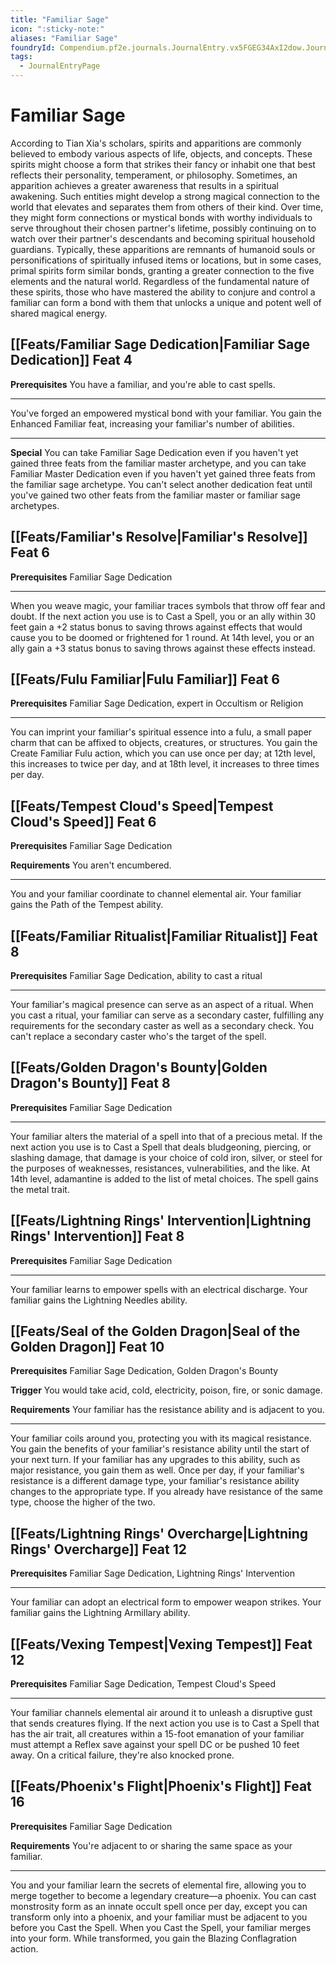 ```yaml
---
title: "Familiar Sage"
icon: ":sticky-note:"
aliases: "Familiar Sage"
foundryId: Compendium.pf2e.journals.JournalEntry.vx5FGEG34AxI2dow.JournalEntryPage.bi4WaRQzrOwuEILM
tags:
  - JournalEntryPage
---
```


# Familiar Sage
According to Tian Xia's scholars, spirits and apparitions are commonly believed to embody various aspects of life, objects, and concepts. These spirits might choose a form that strikes their fancy or inhabit one that best reflects their personality, temperament, or philosophy. Sometimes, an apparition achieves a greater awareness that results in a spiritual awakening. Such entities might develop a strong magical connection to the world that elevates and separates them from others of their kind. Over time, they might form connections or mystical bonds with worthy individuals to serve throughout their chosen partner's lifetime, possibly continuing on to watch over their partner's descendants and becoming spiritual household guardians. Typically, these apparitions are remnants of humanoid souls or personifications of spiritually infused items or locations, but in some cases, primal spirits form similar bonds, granting a greater connection to the five elements and the natural world. Regardless of the fundamental nature of these spirits, those who have mastered the ability to conjure and control a familiar can form a bond with them that unlocks a unique and potent well of shared magical energy.

## [[Feats/Familiar Sage Dedication|Familiar Sage Dedication]] Feat 4

**Prerequisites** You have a familiar, and you're able to cast spells.

* * *

You've forged an empowered mystical bond with your familiar. You gain the Enhanced Familiar feat, increasing your familiar's number of abilities.

* * *

**Special** You can take Familiar Sage Dedication even if you haven't yet gained three feats from the familiar master archetype, and you can take Familiar Master Dedication even if you haven't yet gained three feats from the familiar sage archetype. You can't select another dedication feat until you've gained two other feats from the familiar master or familiar sage archetypes.

## [[Feats/Familiar's Resolve|Familiar's Resolve]] Feat 6

**Prerequisites** Familiar Sage Dedication

* * *

When you weave magic, your familiar traces symbols that throw off fear and doubt. If the next action you use is to Cast a Spell, you or an ally within 30 feet gain a +2 status bonus to saving throws against effects that would cause you to be doomed or frightened for 1 round. At 14th level, you or an ally gain a +3 status bonus to saving throws against these effects instead.

## [[Feats/Fulu Familiar|Fulu Familiar]] Feat 6

**Prerequisites** Familiar Sage Dedication, expert in Occultism or Religion

* * *

You can imprint your familiar's spiritual essence into a fulu, a small paper charm that can be affixed to objects, creatures, or structures. You gain the Create Familiar Fulu action, which you can use once per day; at 12th level, this increases to twice per day, and at 18th level, it increases to three times per day.

## [[Feats/Tempest Cloud's Speed|Tempest Cloud's Speed]] Feat 6

**Prerequisites** Familiar Sage Dedication

**Requirements** You aren't encumbered.

* * *

You and your familiar coordinate to channel elemental air. Your familiar gains the Path of the Tempest ability.

## [[Feats/Familiar Ritualist|Familiar Ritualist]] Feat 8

**Prerequisites** Familiar Sage Dedication, ability to cast a ritual

* * *

Your familiar's magical presence can serve as an aspect of a ritual. When you cast a ritual, your familiar can serve as a secondary caster, fulfilling any requirements for the secondary caster as well as a secondary check. You can't replace a secondary caster who's the target of the spell.

## [[Feats/Golden Dragon's Bounty|Golden Dragon's Bounty]] Feat 8

**Prerequisites** Familiar Sage Dedication

* * *

Your familiar alters the material of a spell into that of a precious metal. If the next action you use is to Cast a Spell that deals bludgeoning, piercing, or slashing damage, that damage is your choice of cold iron, silver, or steel for the purposes of weaknesses, resistances, vulnerabilities, and the like. At 14th level, adamantine is added to the list of metal choices. The spell gains the metal trait.

## [[Feats/Lightning Rings' Intervention|Lightning Rings' Intervention]] Feat 8

**Prerequisites** Familiar Sage Dedication

* * *

Your familiar learns to empower spells with an electrical discharge. Your familiar gains the Lightning Needles ability.

## [[Feats/Seal of the Golden Dragon|Seal of the Golden Dragon]] Feat 10

**Prerequisites** Familiar Sage Dedication, Golden Dragon's Bounty

**Trigger** You would take acid, cold, electricity, poison, fire, or sonic damage.

**Requirements** Your familiar has the resistance ability and is adjacent to you.

* * *

Your familiar coils around you, protecting you with its magical resistance. You gain the benefits of your familiar's resistance ability until the start of your next turn. If your familiar has any upgrades to this ability, such as major resistance, you gain them as well. Once per day, if your familiar's resistance is a different damage type, your familiar's resistance ability changes to the appropriate type. If you already have resistance of the same type, choose the higher of the two.

## [[Feats/Lightning Rings' Overcharge|Lightning Rings' Overcharge]] Feat 12

**Prerequisites** Familiar Sage Dedication, Lightning Rings' Intervention

* * *

Your familiar can adopt an electrical form to empower weapon strikes. Your familiar gains the Lightning Armillary ability.

## [[Feats/Vexing Tempest|Vexing Tempest]] Feat 12

**Prerequisites** Familiar Sage Dedication, Tempest Cloud's Speed

* * *

Your familiar channels elemental air around it to unleash a disruptive gust that sends creatures flying. If the next action you use is to Cast a Spell that has the air trait, all creatures within a 15-foot emanation of your familiar must attempt a Reflex save against your spell DC or be pushed 10 feet away. On a critical failure, they're also knocked prone.

## [[Feats/Phoenix's Flight|Phoenix's Flight]] Feat 16

**Prerequisites** Familiar Sage Dedication

**Requirements** You're adjacent to or sharing the same space as your familiar.

* * *

You and your familiar learn the secrets of elemental fire, allowing you to merge together to become a legendary creature—a phoenix. You can cast monstrosity form as an innate occult spell once per day, except you can transform only into a phoenix, and your familiar must be adjacent to you before you Cast the Spell. When you Cast the Spell, your familiar merges into your form. While transformed, you gain the Blazing Conflagration action.